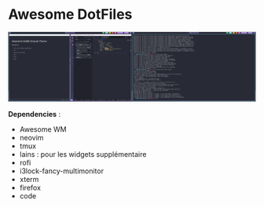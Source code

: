 # Awesome DotFiles

![Screenshot](./screenshot.png)

**Dependencies** :

- Awesome WM
- neovim
- tmux
- lains : pour les widgets supplémentaire
- rofi
- i3lock-fancy-multimonitor
- xterm
- firefox
- code
